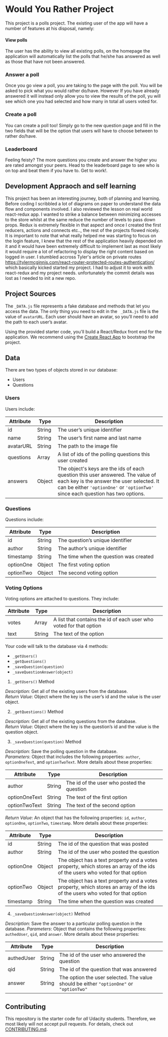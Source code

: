 # Would You Rather Project

This project is a polls project. The existing user of the app will have a number of features at his disposal, namely:

#### View polls

The user has the ability to view all existing polls, on the homepage the application will automatically list the polls that he/she has
answered as well as those that have not been answered.

### Answer a poll

Once you go view a poll, you are taking to the page with the poll. You will be asked to pick what you would rather do/have. However
If you have already answered it will instead only allow you to view the results of the poll, yu will see which one you had selected 
and how many in total all users voted for.

### Create a poll

You can create a poll too! Simply go to the new question page and fill in the two fields that will be the option that users will have 
to choose between to rather do/have.

### Leaderboard

Feeling feisty? The more questions you create and answer the higher you are rated amongst your peers. Head to the leaderboard page to
see who is on top and beat them if you have to. Get to work!.

## Development Appraoch and self learning

This project has been an interesting journey, both of planning and learning. Before coding I scribbled a lot of diagrams on paper to understand the data flow and components involved. I also reviewed the lesson on real world react-redux app. I wanted to strike a balance between minimizing accesses to the store whilst at the same reduce the number of levels to pass down props. Redux is extremely flexible in that aspect  and once I created the first reducers, actions and connects etc.., the rest of the projects flowed nicely. It is important to note that what really helped me was starting to focus on the login feature, I knew that the rest of the application heavily depended on it and it would have been extremely difficult to implement last as most likely it would require a lot of refactoring to display the right content based on logged in user. I stumbled accross Tyler's article on private routes https://tylermcginnis.com/react-router-protected-routes-authentication/ which basically kicked started my project. I had to adjust it to work with react-redux and my project needs. unfortunately the commit details was lost as I needed to init a new repo. 


## Project Sources

The `_DATA.js` file represents a fake database and methods that let you access the data. The only thing you need to edit in the ` _DATA.js` file is the value of `avatarURL`. Each user should have an avatar, so you’ll need to add the path to each user’s avatar.

Using the provided starter code, you'll build a React/Redux front end for the application. We recommend using the [Create React App](https://github.com/facebook/create-react-app) to bootstrap the project.

## Data

There are two types of objects stored in our database:

* Users
* Questions

### Users

Users include:

| Attribute    | Type             | Description           |
|-----------------|------------------|-------------------         |
| id                 | String           | The user’s unique identifier |
| name          | String           | The user’s first name  and last name     |
| avatarURL  | String           | The path to the image file |
| questions | Array | A list of ids of the polling questions this user created|
| answers      | Object         |  The object's keys are the ids of each question this user answered. The value of each key is the answer the user selected. It can be either `'optionOne'` or `'optionTwo'` since each question has two options.

### Questions

Questions include:

| Attribute | Type | Description |
|-----------------|------------------|-------------------|
| id                  | String | The question’s unique identifier |
| author        | String | The author’s unique identifier |
| timestamp | String | The time when the question was created|
| optionOne | Object | The first voting option|
| optionTwo | Object | The second voting option|

### Voting Options

Voting options are attached to questions. They include:

| Attribute | Type | Description |
|-----------------|------------------|-------------------|
| votes             | Array | A list that contains the id of each user who voted for that option|
| text                | String | The text of the option |

Your code will talk to the database via 4 methods:

* `_getUsers()`
* `_getQuestions()`
* `_saveQuestion(question)`
* `_saveQuestionAnswer(object)`

1) `_getUsers()` Method

*Description*: Get all of the existing users from the database.  
*Return Value*: Object where the key is the user’s id and the value is the user object.

2) `_getQuestions()` Method

*Description*: Get all of the existing questions from the database.  
*Return Value*: Object where the key is the question’s id and the value is the question object.

3) `_saveQuestion(question)` Method

*Description*: Save the polling question in the database.  
*Parameters*:  Object that includes the following properties: `author`, `optionOneText`, and `optionTwoText`. More details about these properties:

| Attribute | Type | Description |
|-----------------|------------------|-------------------|
| author | String | The id of the user who posted the question|
| optionOneText| String | The text of the first option |
| optionTwoText | String | The text of the second option |

*Return Value*:  An object that has the following properties: `id`, `author`, `optionOne`, `optionTwo`, `timestamp`. More details about these properties:

| Attribute | Type | Description |
|-----------------|------------------|-------------------|
| id | String | The id of the question that was posted|
| author | String | The id of the user who posted the question|
| optionOne | Object | The object has a text property and a votes property, which stores an array of the ids of the users who voted for that option|
| optionTwo | Object | The object has a text property and a votes property, which stores an array of the ids of the users who voted for that option|
|timestamp|String | The time when the question was created|

4) `_saveQuestionAnswer(object)` Method

*Description*: Save the answer to a particular polling question in the database.
*Parameters*: Object that contains the following properties: `authedUser`, `qid`, and `answer`. More details about these properties:

| Attribute | Type | Description |
|-----------------|------------------|-------------------|
| authedUser | String | The id of the user who answered the question|
| qid | String | The id of the question that was answered|
| answer | String | The option the user selected. The value should be either `"optionOne"` or `"optionTwo"`|

## Contributing

This repository is the starter code for *all* Udacity students. Therefore, we most likely will not accept pull requests. For details, check out [CONTRIBUTING.md](https://github.com/udacity/reactnd-project-would-you-rather-starter/blob/master/CONTRIBUTING.md).
